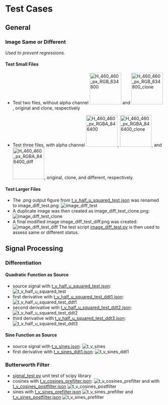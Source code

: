 # Test Cases

## General

### Image Same or Different

*Used to prevent regressions.*

#### Test Small Files 

* Test two files, without alpha channel <img alt="H_460_460_px_RGB_634800" src="H_460_460_px_RGB_634800.png" width="100"/> and <img alt="H_460_460_px_RGB_634800_clone" src="H_460_460_px_RGB_634800_clone.png" width="100"/>, original and clone, respectively

* Test three files, with alpha channel
<img alt="H_460_460_px_RGBA_846400" src="H_460_460_px_RGBA_846400.png" width="100"/>, <img alt="H_460_460_px_RGBA_846400_clone" src="H_460_460_px_RGBA_846400_clone.png" width="100"/>, and <img alt="H_460_460_px_RGBA_846400_diff" src="H_460_460_px_RGBA_846400_diff.png" width="100"/>, original, clone, and different, respectively.

#### Test Larger Files

* The .png output figure from [t_v_half_u_squared_test.json](t_v_half_u_squared_test.json) was renamed to image_diff_test.png:
![image_diff_test](image_diff_test.png)
* A duplicate image was then created as image_diff_test_clone.png:
![image_diff_test_clone](image_diff_test_clone.png)
* A final modified image image_diff_test_diff.png was created:
![image_diff_test_diff](image_diff_test_diff.png)
The test script [image_diff_test.py](image_diff_test.py) is then used to assess same or different status.

## Signal Processing

### Differentiation

#### Quadratic Function as Source

* source signal with
[t_v_half_u_squared_test.json](t_v_half_u_squared_test.json):
![t_v_half_u_squared_test](t_v_half_u_squared_test.png)
* first derivative with
[t_v_half_u_squared_test_ddt1.json](t_v_half_u_squared_test_ddt1.json):
![t_v_half_u_squared_test_ddt1](t_v_half_u_squared_test_ddt1.png)
* second derivative with
[t_v_half_u_squared_test_ddt2.json](t_v_half_u_squared_test_ddt2.json):
![t_v_half_u_squared_test_ddt2](t_v_half_u_squared_test_ddt2.png)
* third derivative with
[t_v_half_u_squared_test_ddt3.json](t_v_half_u_squared_test_ddt3.json):
![t_v_half_u_squared_test_ddt3](t_v_half_u_squared_test_ddt3.png)

#### Sine Function as Source

* source signal with
[t_v_sines.json](t_v_sines.json):
![t_v_sines](t_v_sines.png)
* first derivative with
[t_v_sines_ddt1.json](t_v_sines_ddt1.json):
![t_v_sines_ddt1](t_v_sines_ddt1.png)

### Butterworth Filter

* [signal_test.py](signal_test.py) unit test of scipy library
* cosines with [t_v_cosines_prefilter.json](t_v_cosines_prefilter.json):
![t_v_cosines_prefilter](t_v_cosines_prefilter.png) and with [t_v_cosines_postfilter.json](t_v_cosines_postfilter.json) 
![t_v_cosines_postfilter](t_v_cosines_postfilter.png)
* sines with [t_v_sines_prefilter.json](t_v_sines_prefilter.json)
![t_v_sines_prefilter](t_v_sines_prefilter.png)
and [t_v_sines_postfilter.json](t_v_sines_postfilter.json)
![t_v_sines_prefilter](t_v_sines_postfilter.png)
